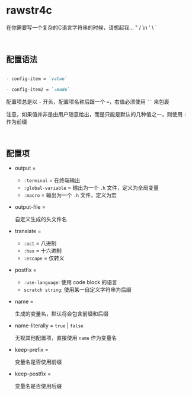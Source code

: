<!-- -----------------------------------------------------------
 ! SPDX-License-Identifier: GFDL-1.3-or-later
 ! -------------------------------------------------------------
 ! Doc Type      : Markdown
 ! Doc Name      : (rawstr4c configuration).md
 ! Doc Authors   : Aoran Zeng <ccmywish@qq.com>
 ! Contributors  :  Nul None  <nul@none.org>
 !               |
 ! Created On    : <2025-07-12>
 ! Last Modified : <2025-07-12>
 ! ---------------------------------------------------------- -->

# rawstr4c

在你需要写一个复杂的C语言字符串的时候，请想起我... \" / \n ' \\ `

<br>

## 配置语法

```markdown

- config-item = `value`

- config-item2 = `:mode`

```

配置项总是以 `-` 开头，配置项名称后跟一个 `=`，右值必须使用 ``` `` ``` 来包裹

注意，如果值并非是由用户随意给出，而是只能是默认的几种值之一，则使用 `:` 作为前缀

<br>



## 配置项

- output =

  - `:terminal` = 在终端输出
  - `:global-variable` = 输出为一个 `.h` 文件，定义为全局变量
  - `:macro` = 输出为一个 `.h` 文件，定义为宏

- output-file =

  自定义生成的头文件名

- translate =

  - `:oct` = 八进制
  - `:hex` = 十六进制
  - `:escape` = 仅转义

- postfix =

  - `:use-language`: 使用 code block 的语言
  - `scratch string`: 使用某一自定义字符串为后缀

- name =

  生成的变量名，默认将会包含前缀和后缀

- name-literally = `true` | `false`

  无视其他配置项，直接使用 `name` 作为变量名

- keep-prefix =

  变量名是否使用前缀

- keep-postfix =

  变量名是否使用后缀
